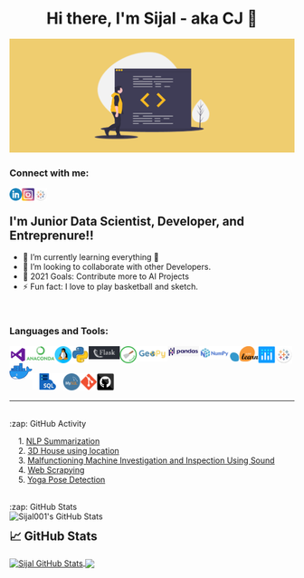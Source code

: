 <h1 align="Center"> Hi there, I'm Sijal - aka CJ 👋 </h1>

<img src="./icons/banner.png" alt="banner" >

<br/>

### Connect with me:


[<img align="left" alt="Sijal | LinkedIn" width="22px" src="./icons/linkedin.png" />][linkedin]
[<img align="left" alt="Sijal | Instagram" width="22px" src="./icons/instagram.png" />][instagram]
[<img align="left" alt="Sijal | Tableau" width="22px" src="./icons/tableau.png" />][tableau]

<br/>

## I'm Junior Data Scientist, Developer, and Entreprenure!!

- 🌱 I’m currently learning everything 🤣
- 👯 I’m looking to collaborate with other Developers.
- 🥅 2021 Goals: Contribute more to AI Projects
- ⚡ Fun fact: I love to play basketball and sketch.


<br/>

### Languages and Tools:

[<img align="left" alt="Visual Studio Code" width="30px" src="./icons/visual studio.png" />](https://code.visualstudio.com/docs)
[<img align="left" alt="Ananconda" width="50px" src="./icons/anaconda.png" />](https://www.anaconda.com/about-us)
[<img align="left" alt="Linux" width="30px" src="./icons/linux.png" />](https://www.linux.com/what-is-linux/)
[<img align="left" alt="Python" width="30px" src="./icons/python.png" />](https://www.python.org/about/)
[<img align="left" alt="Flask" width="55px" src="./icons/flask.png" />](https://pypi.org/project/Flask/)
[<img align="left" alt="Scrapy" width="30px" src="./icons/scrapy.png" />](https://pypi.org/project/Scrapy3/)
[<img align="left" alt="Geopy" width="55px" src="./icons/geopy.png" />](https://pypi.org/project/geopy/)
[<img align="left" alt="Pandas" width="55px" src="./icons/pandas.png" />](https://pypi.org/project/pandas/)
[<img align="left" alt="Numpy" width="55px" src="./icons/numpy.png" />](https://pypi.org/project/numpy/)
[<img align="left" alt="SciKitLearn" width="50px" src="./icons/scikitlearn.png" />](https://scikit-learn.org/stable/getting_started.html)
[<img align="left" alt="Plotly" width="30px" src="./icons/plotly.png" />](https://pypi.org/project/plotly/)
[<img align="left" alt="Tableau" width="30px" src="./icons/tableau.png" />](https://www.tableau.com/why-tableau/what-is-tableau)
[<img align="left" alt="Docker" width="40px" src="./icons/docker.png" />](https://docs.docker.com/get-started/overview/)

<br />
<br />

[<img align="left" alt="SQL" width="55px" src="./icons/sql.png" />](https://www.tutorialspoint.com/sql/sql-overview.htm#:~:text=SQL%20is%20Structured%20Query%20Language,stored%20in%20a%20relational%20database.&text=All%20the%20Relational%20Database%20Management,as%20their%20standard%20database%20language.)
[<img align="left" alt="MySQL" width="30px" src="./icons/mysql.png" />](https://www.mysql.com/about/)
[<img align="left" alt="Git" width="30px" src="./icons/git.png" />](https://git-scm.com/about)
[<img align="left" alt="GitHub" width="30px" src="./icons/github.png" />](https://github.com/about)

<br />
<br />

---
<!--

[<img align="left" alt="Skills" src="https://raw.githubusercontent.com/sijal001/sijal001/master/icons/skills.PNG" />][linkedin]

-->
<br />


<summary>:zap: GitHub Activity</summary>
  
<!--START_SECTION:activity-->

&nbsp; &nbsp; 1. [NLP Summarization](https://github.com/sijal001/NLP_Summarization) <br />
&nbsp; &nbsp; 2. [3D House using location](https://github.com/sijal001/3D-House-Project) <br />
&nbsp; &nbsp; 3. [Malfunctioning Machine Investigation and Inspection Using Sound](https://github.com/sijal001/Malfunctioning_Industrial_Machine_Investigation_and_Inspection_Using_Sound) <br />
&nbsp; &nbsp; 4. [Web Scrapying](https://github.com/sijal001/Web_scraping_RealEstate_Information) <br />
&nbsp; &nbsp; 5. [Yoga Pose Detection](https://github.com/sijal001/Yoga_Pose_Detection) <br />

<!--END_SECTION:activity-->

<br />


<summary>:zap: GitHub Stats</summary>

<img align="left" alt="Sijal001's GitHub Stats" src="https://github-readme-stats.vercel.app/api?username=sijal001&show_icons=true&hide_border=true&theme=nord" />


## &#x1f4c8; GitHub Stats


<a href="https://github.com/sijal001/sijal001">
  <img align="center" src="https://github-readme-stats.vercel.app/api?username=sijal001&show_icons=true&line_height=27&count_private=true&theme=nord" alt="Sijal GitHub Stats" />
</a>
<a href="https://github.com/sijal001/sijal001">
  <img align="center" src="https://github-readme-stats.vercel.app/api/top-langs/?username=sijal001&hide=java,html,text&langs_count=3&theme=nord" />
</a>

[instagram]: https://www.instagram.com/oasis.sijal__/
[linkedin]: https://www.linkedin.com/in/sijal-kumar-joshi-b1545584/
[tableau]: https://public.tableau.com/profile/sijal3730#!/
